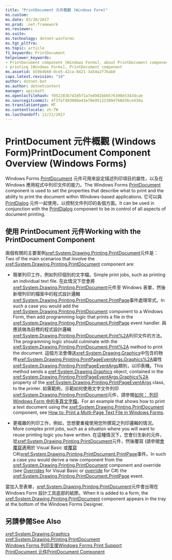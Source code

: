 ```yaml
---
title: "PrintDocument 元件概觀 (Windows Form)"
ms.custom: 
ms.date: 03/30/2017
ms.prod: .net-framework
ms.reviewer: 
ms.suite: 
ms.technology: dotnet-winforms
ms.tgt_pltfrm: 
ms.topic: article
f1_keywords: PrintDocument
helpviewer_keywords:
- PrintDocument component [Windows Forms], about PrintDocument component
- printing [Windows Forms], PrintDocument component
ms.assetid: b59b4b60-dce5-42ca-8421-3a54a2f7bab0
caps.latest.revision: "14"
author: dotnet-bot
ms.author: dotnetcontent
manager: wpickett
ms.openlocfilehash: f052283b743d5f1a7ed9d2bb6576390e5343dcae
ms.sourcegitcommit: 4f3fef493080a43e70e951223894768d36ce430a
ms.translationtype: MT
ms.contentlocale: zh-TW
ms.lasthandoff: 11/21/2017
---
```

# <a name="printdocument-component-overview-windows-forms"></a><span data-ttu-id="9c21a-102">PrintDocument 元件概觀 (Windows Form)</span><span class="sxs-lookup"><span data-stu-id="9c21a-102">PrintDocument Component Overview (Windows Forms)</span></span>
<span data-ttu-id="9c21a-103">Windows Forms [PrintDocument](../../../../docs/framework/winforms/controls/printdocument-component-windows-forms.md) 元件可用來設定描述列印項目的屬性，以及在 Windows 應用程式中列印文件的能力。</span><span class="sxs-lookup"><span data-stu-id="9c21a-103">The Windows Forms [PrintDocument](../../../../docs/framework/winforms/controls/printdocument-component-windows-forms.md) component is used to set the properties that describe what to print and the ability to print the document within Windows-based applications.</span></span> <span data-ttu-id="9c21a-104">它可以與 [PrintDialog](../../../../docs/framework/winforms/controls/printdialog-component-windows-forms.md) 元件一起使用，以控制文件列印的各個方面。</span><span class="sxs-lookup"><span data-stu-id="9c21a-104">It can be used in conjunction with the [PrintDialog](../../../../docs/framework/winforms/controls/printdialog-component-windows-forms.md) component to be in control of all aspects of document printing.</span></span>  
  
## <a name="working-with-the-printdocument-component"></a><span data-ttu-id="9c21a-105">使用 PrintDocument 元件</span><span class="sxs-lookup"><span data-stu-id="9c21a-105">Working with the PrintDocument Component</span></span>  
 <span data-ttu-id="9c21a-106">兩個有關的主要案例<xref:System.Drawing.Printing.PrintDocument>元件是：</span><span class="sxs-lookup"><span data-stu-id="9c21a-106">Two of the main scenarios that involve the <xref:System.Drawing.Printing.PrintDocument> component are:</span></span>  
  
-   <span data-ttu-id="9c21a-107">簡單列印工作，例如列印個別的文字檔。</span><span class="sxs-lookup"><span data-stu-id="9c21a-107">Simple print jobs, such as printing an individual text file.</span></span> <span data-ttu-id="9c21a-108">在此情況下您會將<xref:System.Drawing.Printing.PrintDocument>元件至 Windows 表單，然後新增列印的檔案中的程式設計邏輯<xref:System.Drawing.Printing.PrintDocument.PrintPage>事件處理常式。</span><span class="sxs-lookup"><span data-stu-id="9c21a-108">In such a case you would add the <xref:System.Drawing.Printing.PrintDocument> component to a Windows Form, then add programming logic that prints a file in the <xref:System.Drawing.Printing.PrintDocument.PrintPage> event handler.</span></span> <span data-ttu-id="9c21a-109">與應該做為目標的程式設計邏輯<xref:System.Drawing.Printing.PrintDocument.Print%2A>列印文件的方法。</span><span class="sxs-lookup"><span data-stu-id="9c21a-109">The programming logic should culminate with the <xref:System.Drawing.Printing.PrintDocument.Print%2A> method to print the document.</span></span> <span data-ttu-id="9c21a-110">這個方法會傳送<xref:System.Drawing.Graphics>中包含的物件<xref:System.Drawing.Printing.PrintPageEventArgs.Graphics%2A>屬性<xref:System.Drawing.Printing.PrintPageEventArgs>類別，以印表機。</span><span class="sxs-lookup"><span data-stu-id="9c21a-110">This method sends a <xref:System.Drawing.Graphics> object, contained in the <xref:System.Drawing.Printing.PrintPageEventArgs.Graphics%2A> property of the <xref:System.Drawing.Printing.PrintPageEventArgs> class, to the printer.</span></span> <span data-ttu-id="9c21a-111">如需範例，示範如何使用文字文件列印<xref:System.Drawing.Printing.PrintDocument>元件，請參閱[如何： 列印 Windows Form 中的多頁文字檔](../../../../docs/framework/winforms/advanced/how-to-print-a-multi-page-text-file-in-windows-forms.md)。</span><span class="sxs-lookup"><span data-stu-id="9c21a-111">For an example that shows how to print a text document using the <xref:System.Drawing.Printing.PrintDocument> component, see [How to: Print a Multi-Page Text File in Windows Forms](../../../../docs/framework/winforms/advanced/how-to-print-a-multi-page-text-file-in-windows-forms.md).</span></span>  
  
-   <span data-ttu-id="9c21a-112">更複雜的列印工作，例如，您想要重複使用您所撰寫之列印邏輯的情況。</span><span class="sxs-lookup"><span data-stu-id="9c21a-112">More complex print jobs, such as a situation where you will want to reuse printing logic you have written.</span></span> <span data-ttu-id="9c21a-113">在這種情況下，您會衍生新的元件，從<xref:System.Drawing.Printing.PrintDocument>元件，然後覆寫 (請參閱[會覆寫](~/docs/visual-basic/language-reference/modifiers/overrides.md)適用於 Visual Basic 或[覆寫](~/docs/csharp/language-reference/keywords/override.md)C#)<xref:System.Drawing.Printing.PrintDocument.PrintPage>事件。</span><span class="sxs-lookup"><span data-stu-id="9c21a-113">In such a case you would derive a new component from the <xref:System.Drawing.Printing.PrintDocument> component and override (see [Overrides](~/docs/visual-basic/language-reference/modifiers/overrides.md) for Visual Basic or [override](~/docs/csharp/language-reference/keywords/override.md) for C#) the <xref:System.Drawing.Printing.PrintDocument.PrintPage> event.</span></span>  
  
 <span data-ttu-id="9c21a-114">當加入至表單，<xref:System.Drawing.Printing.PrintDocument>元件會出現在 Windows Form 設計工具底部的紙匣。</span><span class="sxs-lookup"><span data-stu-id="9c21a-114">When it is added to a form, the <xref:System.Drawing.Printing.PrintDocument> component appears in the tray at the bottom of the Windows Forms Designer.</span></span>  
  
## <a name="see-also"></a><span data-ttu-id="9c21a-115">另請參閱</span><span class="sxs-lookup"><span data-stu-id="9c21a-115">See Also</span></span>  
 <xref:System.Drawing.Graphics>  
 <xref:System.Drawing.Printing.PrintDocument>  
 [<span data-ttu-id="9c21a-116">Windows Forms 列印支援</span><span class="sxs-lookup"><span data-stu-id="9c21a-116">Windows Forms Print Support</span></span>](../../../../docs/framework/winforms/advanced/windows-forms-print-support.md)  
 [<span data-ttu-id="9c21a-117">PrintDocument 元件</span><span class="sxs-lookup"><span data-stu-id="9c21a-117">PrintDocument Component</span></span>](../../../../docs/framework/winforms/controls/printdocument-component-windows-forms.md)

